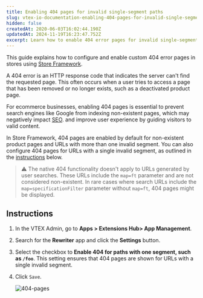 ```yaml
---
title: Enabling 404 pages for invalid single-segment paths
slug: vtex-io-documentation-enabling-404-pages-for-invalid-single-segment-paths
hidden: false
createdAt: 2020-06-03T16:02:44.190Z
updatedAt: 2024-11-19T16:23:47.752Z
excerpt: Learn how to enable 404 error pages for invalid single-segment paths.
---
```


This guide explains how to configure and enable custom 404 error pages in stores using [Store Framework](https://developers.vtex.com/docs/guides/store-framework).

A 404 error is an HTTP response code that indicates the server can't find the requested page. This often occurs when a user tries to access a page that has been removed or no longer exists, such as a deactivated product page.

For ecommerce businesses, enabling 404 pages is essential to
prevent search engines like Google from indexing non-existent pages, which may negatively impact [SEO](https://developers.vtex.com/docs/guides/storefront-seo).
and improve user experience by guiding visitors to valid content.

In Store Framework, 404 pages are enabled by default for non-existent product pages and URLs with more than one invalid segment. You can also configure 404 pages for URLs with a single invalid segment, as outlined in the [instructions](#instructions) below.

> ⚠️ The native 404 functionality doesn't apply to URLs generated by user searches. These URLs include the `map=ft` parameter and are not considered non-existent. In rare cases where search URLs include the `map=specificationFilter` parameter without `map=ft`, 404 pages might be displayed.

## Instructions

1. In the VTEX Admin, go to **Apps > Extensions Hub> App Management**.
2. Search for the **Rewriter** app and click the **Settings** button.
3. Select the checkbox to **Enable 404 for paths with one segment, such as `/foo`**. This setting ensures that 404 pages are shown for URLs with a single invalid segment.
4. Click `Save`.

   ![404-pages](https://cdn.jsdelivr.net/gh/vtexdocs/dev-portal-content@main/images/vtex-io-documentation-enabling-404-pages-0.png)
